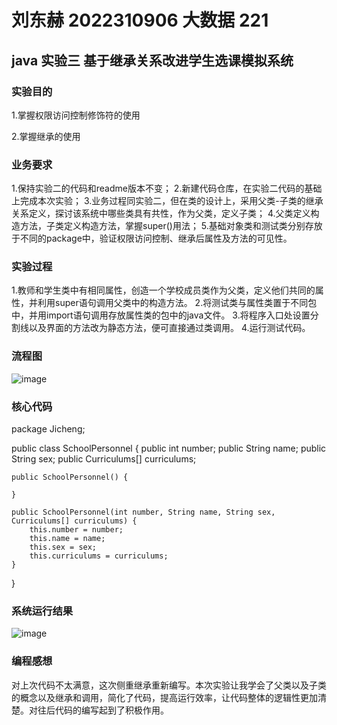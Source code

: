 # 刘东赫 2022310906 大数据 221

## java 实验三  基于继承关系改进学生选课模拟系统

### 实验目的

1.掌握权限访问控制修饰符的使用

2.掌握继承的使用

### 业务要求

1.保持实验二的代码和readme版本不变；
2.新建代码仓库，在实验二代码的基础上完成本次实验；
3.业务过程同实验二，但在类的设计上，采用父类-子类的继承关系定义，探讨该系统中哪些类具有共性，作为父类，定义子类；
4.父类定义构造方法，子类定义构造方法，掌握super()用法；
5.基础对象类和测试类分别存放于不同的package中，验证权限访问控制、继承后属性及方法的可见性。


### 实验过程

1.教师和学生类中有相同属性，创造一个学校成员类作为父类，定义他们共同的属性，并利用super语句调用父类中的构造方法。
2.将测试类与属性类置于不同包中，并用import语句调用存放属性类的包中的java文件。
3.将程序入口处设置分割线以及界面的方法改为静态方法，便可直接通过类调用。
4.运行测试代码。


### 流程图

![image](https://github.com/77ldh/experiment3-CourseRegistrationSystemImprove/assets/145440886/cb1ff01b-2de9-42b1-89da-ec4c43cfb423)


### 核心代码

   package Jicheng;

public class SchoolPersonnel {
    public int number;
    public String name;
    public String sex;
    public Curriculums[] curriculums;

    public SchoolPersonnel() {

    }

    public SchoolPersonnel(int number, String name, String sex, Curriculums[] curriculums) {
        this.number = number;
        this.name = name;
        this.sex = sex;
        this.curriculums = curriculums;
    }
}
### 系统运行结果
![image](https://github.com/77ldh/experiment3-CourseRegistrationSystemImprove/assets/145440886/3db29fa5-1859-4a4e-b8cc-c63a034254f5)



### 编程感想

对上次代码不太满意，这次侧重继承重新编写。本次实验让我学会了父类以及子类的概念以及继承和调用，简化了代码，提高运行效率，让代码整体的逻辑性更加清楚。对往后代码的编写起到了积极作用。

